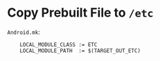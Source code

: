 
# Copy Prebuilt File to `/etc`

`Android.mk`:  

        LOCAL_MODULE_CLASS := ETC
        LOCAL_MODULE_PATH  := $(TARGET_OUT_ETC)